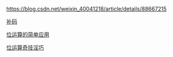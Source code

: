 https://blog.csdn.net/weixin_40041218/article/details/88667215

[补码](https://blog.csdn.net/mengzhengjie/article/details/80611422)

[ 位运算的简单应用 ](https://blog.csdn.net/C20180630/article/details/57076374)

[ 位运算奇技淫巧 ](https://blog.csdn.net/deaidai/article/details/78167367)
